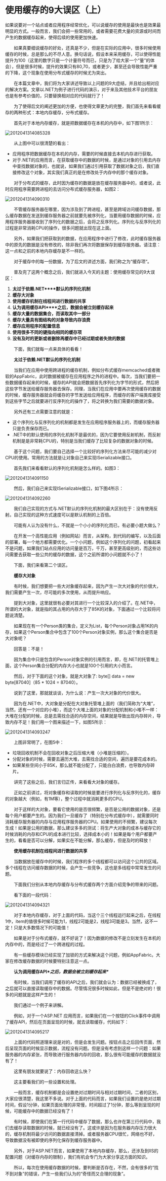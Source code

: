 # 使用缓存的9大误区（上）



如果说要对一个站点或者应用程序经常优化，可以说缓存的使用是最快也是效果最明显的方式。一般而言，我们会把一些常用的，或者需要花费大量的资源或时间而产生的数据缓存起来，使得后续的使用更加快速。

　　如果真要细说缓存的好处，还真是不少，但是在实际的应用中，很多时候使用缓存的时候，总是那么的不尽人意。换句话说，假设本来采用缓存，可以使得性能提升为100（这里的数字只是一个计量符号而已，只是为了给大家一个“量”的体会），但是很多时候，提升的效果只有80,70，或者更少，甚至还会导致性能严重的下降，这个现象在使用分布式缓存的时候尤为突出。

　　在本篇文章中，我们将为大家讲述导致以上问题的9大症结，并且给出相对应的解决方案。文章以.NET为例子进行代码的演示，对于来及其他技术平台的朋友也是有参考价值的，只要替换相对应的代码就行了！

　　为了使得后文的阐述更加的方便，也使得文章更为的完整，我们首先来看看缓存的两种形式：本地内存缓存，分布式缓存。

　　首先对于本地内存缓存，就是把数据缓存在本机的内存中，如下图1所示：

![2012041314085328](使用缓存的9大误区（上）.assets/2012041314085328.png)

　　从上图中可以很清楚的看出：

- 应用程序把数据缓存在本机的内存，需要的时候直接去本机内存进行获取。
- 对于.NET的应用而言，在获取缓存中的数据的时候，是通过对象的引用去内存中查找数据对象的，也就说，如果我们通过引用获取了数据对象之后，我们直接修改这个对象，其实我们真正的是在修改处于内存中的那个缓存对象。

　　对于分布式的缓存，此时因为缓存的数据是放在缓存服务器中的，或者说，此时应用程序需要跨进程的去访问分布式缓存服务器，如图2：

![2012041314090310](使用缓存的9大误区（上）.assets/2012041314090310.png)

　　不管缓存服务器在哪里，因为涉及到了跨进程，甚至是跨域访问缓存数据，那么缓存数据在发送到缓存服务器之前就要先被序列化，当要用缓存数据的时候，应用程序服务器接收到了序列化的数据之后，会将之反序列化。序列化与反序列化的过程是非常消耗CPU的操作，很多问题就出现在这上面。

　　另外，如果我们把获取到的数据，在应用程序中进行了修改，此时缓存服务器中的原先的数据是没有修改的，除非我们再次将数据保存到缓存服务器。请注意：这一点和之前的本地内存缓存是不一样的。

　　对于缓存中的每一份数据，为了后文的讲述方面，我们称之为“缓存项“。

　　普及完了这两个概念之后，我们就进入今天的主题：使用缓存常见的9大误区：

1. **太过于依赖.NET****默认的序列化机制**
2. **缓存大对象**
3. **使用缓存机制在线程间进行数据的共享**
4. **认为调用缓存API****之后，数据会被立刻缓存起来**
5. **缓存大量的数据集合，而读取其中一部分**
6. **缓存大量具有图结构的对象导致内存浪费**
7. **缓存应用程序的配置信息**
8. **使用很多不同的键指向相同的缓存项**
9. **没有及时的更新或者删除再缓存中已经过期或者失效的数据**

　　下面，我们就每一点来具体的看看！

　　**太过于依赖.NET默认的序列化机制**

　　当我们在应用中使用跨进程的缓存机制，例如分布式缓存memcached或者微软的AppFabric，此时数据被缓存在应用程序之外的进程中。每次，当我们要把一些数据缓存起来的时候，缓存的API就会把数据首先序列化为字节的形式，然后把这些字节发送给缓存服务器去保存。同理，当我们在应用中要再次使用缓存的数据的时候，缓存服务器就会将缓存的字节发送给应用程序，而缓存的客户端类库接受到这些字节之后就要进行反序列化的操作了，将之转换为我们需要的数据对象。

　　另外还有三点需要注意的就是：

- 这个序列化与反序列化的机制都是发生在应用程序服务器上的，而缓存服务器只是负责保存而已。
- .NET中的默认使用的序列化机制不是最优的，因为它要使用反射机制，而反射机制是是非常耗CPU的，特别是当我们缓存了比较复杂的数据对象的时候。

　　基于这个问题，我们要自己选择一个比较好的序列化方法来尽可能的减少对CPU的使用。常用的方法就是让对象自己来实现ISerializable接口。

　　首先我们来看看默认的序列化机制是怎么样的。如图3：

![2012041314091150](使用缓存的9大误区（上）.assets/2012041314091150.png)

　　然后，我们自己来实现ISerializable接口，如下图4所示：

![2012041314092260](使用缓存的9大误区（上）.assets/2012041314092260.png)

　　我们自己实现的方式与.NET默认的序列化机制的最大区别在于：没有使用反射。自己实现的这种方式速度可以是默认机制的上百倍。

　　可能有人认为没有什么，不就是一个小小的序列化而已，有必要小题大做么？

　　在开发一个高性能应用（例如网站）而言，从架构，到代码的编写，以及后面的部署，每一个地方都需要优化。一个小问题，例如这个序列化的问题，初看起来不是问题，如果我们站点应用的访问量是百万，千万，甚至更高级别的，而这些访问需要去获取一些公共的缓存的数据，这个之前所谓的小问题就不小了！

　　下面，我们来看第二个误区。

　　**缓存大对象**

　　有时候，我们想要把一些大对象缓存起来，因为产生一次大对象的代价很大，我们需要产生一次，尽可能的多次使用，从而提升响应。

　　提到大对象，这里就很有必要对其进行一个比较深入的介绍了。在.NET中，所谓的大对象，就是指的其占用的内存大于了85K的对象，下面通过一个比较将问题说清楚。

　　如果现在有一个Person类的集合，定义为List<Person>，每个Person对象占用1K的内存，如果这个Person集合中包含了100个Person对象实例，那么这个集合是否是大对象呢？

　　回答是：不是！

　　因为集合中只是包含的Person对象实例的引用而言，即，在.NET的托管堆上面，这个Person集合分配的内存大小也就是100个引用的大小而言。

　　然后，对于下面的这个对象，就是大对象了: byte[] data = new byte[87040]（85 * 1024 = 87040）。

　　说到了这里，那就就谈谈，为什么说：产生一次大对象的代价很大。

　　因为在.NET中，大对象是分配在大对象托管堆上面的（我们简称为“大堆”，当然，还有一个对应的小堆），而这个大堆上面的对象的分配机制和小堆不一样：大堆在分配的时候，总是去需找合适的内存空间，结果就是导致出现内存碎片，导致内存不足！我们用一个图来描述一下，如图5所示：

![2012041314093247](使用缓存的9大误区（上）.assets/2012041314093247.png)

　　上图非常明了，在图5中：

- 垃圾回收机制不会在回收对象之后压缩大堆（小堆是压缩的）。
- 分配对象的时候，需要去遍历大堆，去需找合适的空间，遍历是要花成本的。
- 如果某些空间小于85K，那么就不能分配了，只能白白浪费，也导致内存碎片。

　　讲完了这些之后，我们言归正传，来看看大对象的缓存。

　　正如之前讲过，将对象缓存和读取的时候是要进行序列化与反序列化的，缓存的对象越大（例如，有1M等），整个过程中就消耗更多的CPU。

　　对于这样的大对象，要看它使用的是否很频繁，是否是公用的数据对象，还是每个用户都要产生的。因为我们一旦缓存了（特别在分布式缓存中），就需要同时消耗缓存服务器的内存与应用程序服务器的CPU。如果使用的不频繁，建议每次生成！如果是公用的数据，那么建议多多的测试：将生产大对象的成本与缓存它的时候消耗的内存和CPU的成本进行比较，选择成本小的！如果是每个用户都要产生的，看看是否可以分解，如果实在不能分解，那么缓存，但是及时的释放！

　　**使用缓存机制在线程间进行数据的共享**

　　当数据放在缓存中的时候，我们程序的多个线程都可以访问这个公共的区域。多个线程在访问缓存数据的时候，会产生一些竞争，这也是多线程中常常发生的问题。

　　下面我们分别从本地内存缓存与分布式缓存两个方面介绍竞争的带来的问题。

　　看下面的一段代码：

![2012041314094321](使用缓存的9大误区（上）.assets/2012041314094321.png)

　　对于本地内存缓存，对于上面的代码，当这个三个线程运行起来之后，在线程1中，item的值很多时候可能为1，线程2可能是2，线程3可能是3。当然，这不一定！只是大多数情况下的可能值！

　　如果是对于分布式缓存，就不好说了！因为数据的修改不是立刻发生在本机的内存中的，而是经过了一个跨进程的过程。

　　有一些缓存模块已经实现了加锁的方式来解决这个问题，例如AppFabric。大家在修改缓存数据的时候要特别注意这一点。

　　**认为调用缓存API\**之后，数据会被立刻缓存起来\****

　　有时候，当我们调用了缓存的API之后，我们就会认为：数据已经被换成了，之后就可以直接读取缓存中的数据。尽管情况很多时候如此，但是不是绝对的！很多的问题就是这样产生的！

　　我们通过一个例子来讲解。

　　例如，对于一个ASP.NET 应用而言，如果我们在一个按钮的Click事件中调用了缓存API，然后在页面呈现的时候，就去读取缓存，代码如下：

![2012041314095217](使用缓存的9大误区（上）.assets/2012041314095217.png)

　　上面的代码照道理来说是对的，但是会发生问题。按钮点击之后回传页面，然后呈现页面的时候显示数据，流程没有问题。但是没有考虑到这样一个问题：如果服务器的内存紧张，而导致进行服务器内存的回收，那么很有可能缓存的数据就没有了！

　　这里有朋友就要说了：内存回收这么快？

　　这主要看我们的一些设置和处理。

　　一般而言，缓存机制都是会设置绝对过期时间与相对过期时间，二者的区别，大家应很清楚，我这里不多说。对于上面的代码而言，如果我们设置的是绝对过期时间，假设1分钟，如果页面处理的非常慢，时间超过了1分钟，那么等到呈现的时候，可能缓存中的数据已经没有了！

　　有时候，即使我们在第一行代码中缓存了数据，那么也许在第三行代码中，我们去缓存读取数据的时候，就已经没有了。这或许是因为在服务器内存压力很大的，缓存机制将最少访问的数据直接清掉。或者服务器CPU很忙，网络也不好，导致数据没有被即使的序列化保存到缓存服务器中。

　　另外，对于ASP.NET而言，如果使用了本地内存缓存，那么，还涉及到IIS的配置问题（对缓存内存的限制），我们有机会专门为大家分享这方面的知识。

　　所以，每次在使用缓存数据的时候，要判断是否存在，不然，会有很多的“找不到对象”的错误，产生一些我们认为的“奇怪而又合理的现象”。